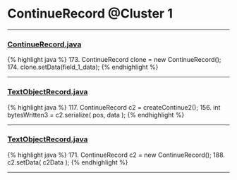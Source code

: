 # ContinueRecord @Cluster 1

***

### [ContinueRecord.java](https://searchcode.com/codesearch/view/15642378/)
{% highlight java %}
173. ContinueRecord clone = new ContinueRecord();
174. clone.setData(field_1_data);
{% endhighlight %}

***

### [TextObjectRecord.java](https://searchcode.com/codesearch/view/15642370/)
{% highlight java %}
117. ContinueRecord c2 = createContinue2();
156. int bytesWritten3 = c2.serialize( pos, data );
{% endhighlight %}

***

### [TextObjectRecord.java](https://searchcode.com/codesearch/view/15642370/)
{% highlight java %}
171. ContinueRecord c2 = new ContinueRecord();
188. c2.setData( c2Data );
{% endhighlight %}

***

